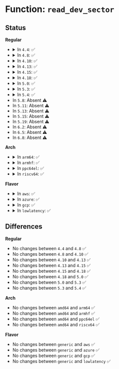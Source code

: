 # Function: <code>read_dev_sector</code>

## Status
<b>Regular</b>
<ul>
<li>
<details>
<summary>In <code>4.4</code>: ✅</summary>

```c
unsigned char *read_dev_sector(struct block_device *bdev, sector_t n, Sector *p);
```

**Collision:** Unique Global

**Inline:** No

**Transformation:** False

**Instances:**

```
In block/partition-generic.c (ffffffff813ccff0)
Location: block/partition-generic.c:560
Inline: False
Direct callers:
  - block/partitions/amiga.c:amiga_partition
  - block/partitions/amiga.c:amiga_partition
  - block/partitions/atari.c:atari_partition
  - block/partitions/atari.c:atari_partition
  - block/partitions/aix.c:aix_partition
  - block/partitions/aix.c:aix_partition
  - block/partitions/aix.c:aix_partition
  - block/partitions/mac.c:mac_partition
  - block/partitions/mac.c:mac_partition
  - block/partitions/mac.c:mac_partition
  - block/partitions/ldm.c:ldm_get_vblks
  - block/partitions/ldm.c:ldm_partition
  - block/partitions/ldm.c:ldm_partition
  - block/partitions/ldm.c:ldm_partition
  - block/partitions/ldm.c:ldm_partition
  - block/partitions/msdos.c:parse_unixware
  - block/partitions/msdos.c:parse_minix
  - block/partitions/msdos.c:parse_solaris_x86
  - block/partitions/msdos.c:msdos_partition
  - block/partitions/msdos.c:msdos_partition
  - block/partitions/msdos.c:msdos_partition
  - block/partitions/osf.c:osf_partition
  - block/partitions/sgi.c:sgi_partition
  - block/partitions/sun.c:sun_partition
  - block/partitions/ultrix.c:ultrix_partition
  - block/partitions/efi.c:read_lba
  - block/partitions/karma.c:karma_partition
  - block/partitions/sysv68.c:sysv68_partition
  - block/partitions/sysv68.c:sysv68_partition
  - drivers/scsi/scsicam.c:scsi_bios_ptable
```
**Symbols:**

```
ffffffff813ccff0-ffffffff813cd07a: read_dev_sector (STB_GLOBAL)
```
</details>
</li>
<li>
<details>
<summary>In <code>4.8</code>: ✅</summary>

```c
unsigned char *read_dev_sector(struct block_device *bdev, sector_t n, Sector *p);
```

**Collision:** Unique Global

**Inline:** No

**Transformation:** False

**Instances:**

```
In block/partition-generic.c (ffffffff814113e0)
Location: block/partition-generic.c:577
Inline: False
Direct callers:
  - block/partitions/amiga.c:amiga_partition
  - block/partitions/amiga.c:amiga_partition
  - block/partitions/atari.c:atari_partition
  - block/partitions/atari.c:atari_partition
  - block/partitions/aix.c:aix_partition
  - block/partitions/aix.c:aix_partition
  - block/partitions/aix.c:aix_partition
  - block/partitions/mac.c:mac_partition
  - block/partitions/mac.c:mac_partition
  - block/partitions/mac.c:mac_partition
  - block/partitions/ldm.c:ldm_partition
  - block/partitions/ldm.c:ldm_partition
  - block/partitions/ldm.c:ldm_partition
  - block/partitions/ldm.c:ldm_partition
  - block/partitions/ldm.c:ldm_get_vblks
  - block/partitions/msdos.c:msdos_partition
  - block/partitions/msdos.c:msdos_partition
  - block/partitions/msdos.c:msdos_partition
  - block/partitions/msdos.c:parse_minix
  - block/partitions/msdos.c:parse_unixware
  - block/partitions/msdos.c:parse_solaris_x86
  - block/partitions/osf.c:osf_partition
  - block/partitions/sgi.c:sgi_partition
  - block/partitions/sun.c:sun_partition
  - block/partitions/ultrix.c:ultrix_partition
  - block/partitions/efi.c:read_lba
  - block/partitions/karma.c:karma_partition
  - block/partitions/sysv68.c:sysv68_partition
  - block/partitions/sysv68.c:sysv68_partition
  - drivers/scsi/scsicam.c:scsi_bios_ptable
```
**Symbols:**

```
ffffffff814113e0-ffffffff814114be: read_dev_sector (STB_GLOBAL)
```
</details>
</li>
<li>
<details>
<summary>In <code>4.10</code>: ✅</summary>

```c
unsigned char *read_dev_sector(struct block_device *bdev, sector_t n, Sector *p);
```

**Collision:** Unique Global

**Inline:** No

**Transformation:** False

**Instances:**

```
In block/partition-generic.c (ffffffff8142c780)
Location: block/partition-generic.c:642
Inline: False
Direct callers:
  - block/partitions/amiga.c:amiga_partition
  - block/partitions/amiga.c:amiga_partition
  - block/partitions/atari.c:atari_partition
  - block/partitions/atari.c:atari_partition
  - block/partitions/aix.c:aix_partition
  - block/partitions/aix.c:aix_partition
  - block/partitions/aix.c:aix_partition
  - block/partitions/mac.c:mac_partition
  - block/partitions/mac.c:mac_partition
  - block/partitions/mac.c:mac_partition
  - block/partitions/ldm.c:ldm_partition
  - block/partitions/ldm.c:ldm_partition
  - block/partitions/ldm.c:ldm_partition
  - block/partitions/ldm.c:ldm_partition
  - block/partitions/ldm.c:ldm_get_vblks
  - block/partitions/msdos.c:msdos_partition
  - block/partitions/msdos.c:msdos_partition
  - block/partitions/msdos.c:msdos_partition
  - block/partitions/msdos.c:parse_minix
  - block/partitions/msdos.c:parse_unixware
  - block/partitions/msdos.c:parse_solaris_x86
  - block/partitions/osf.c:osf_partition
  - block/partitions/sgi.c:sgi_partition
  - block/partitions/sun.c:sun_partition
  - block/partitions/ultrix.c:ultrix_partition
  - block/partitions/efi.c:read_lba
  - block/partitions/karma.c:karma_partition
  - block/partitions/sysv68.c:sysv68_partition
  - block/partitions/sysv68.c:sysv68_partition
  - drivers/scsi/scsicam.c:scsi_bios_ptable
```
**Symbols:**

```
ffffffff8142c780-ffffffff8142c858: read_dev_sector (STB_GLOBAL)
```
</details>
</li>
<li>
<details>
<summary>In <code>4.13</code>: ✅</summary>

```c
unsigned char *read_dev_sector(struct block_device *bdev, sector_t n, Sector *p);
```

**Collision:** Unique Global

**Inline:** No

**Transformation:** False

**Instances:**

```
In block/partition-generic.c (ffffffff81439ad0)
Location: block/partition-generic.c:634
Inline: False
Direct callers:
  - block/partitions/amiga.c:amiga_partition
  - block/partitions/amiga.c:amiga_partition
  - block/partitions/atari.c:atari_partition
  - block/partitions/atari.c:atari_partition
  - block/partitions/aix.c:aix_partition
  - block/partitions/aix.c:aix_partition
  - block/partitions/aix.c:aix_partition
  - block/partitions/mac.c:mac_partition
  - block/partitions/mac.c:mac_partition
  - block/partitions/mac.c:mac_partition
  - block/partitions/ldm.c:ldm_partition
  - block/partitions/ldm.c:ldm_partition
  - block/partitions/ldm.c:ldm_partition
  - block/partitions/ldm.c:ldm_partition
  - block/partitions/ldm.c:ldm_get_vblks
  - block/partitions/msdos.c:msdos_partition
  - block/partitions/msdos.c:msdos_partition
  - block/partitions/msdos.c:msdos_partition
  - block/partitions/msdos.c:parse_minix
  - block/partitions/msdos.c:parse_unixware
  - block/partitions/msdos.c:parse_solaris_x86
  - block/partitions/osf.c:osf_partition
  - block/partitions/sgi.c:sgi_partition
  - block/partitions/sun.c:sun_partition
  - block/partitions/ultrix.c:ultrix_partition
  - block/partitions/efi.c:read_lba
  - block/partitions/karma.c:karma_partition
  - block/partitions/sysv68.c:sysv68_partition
  - block/partitions/sysv68.c:sysv68_partition
  - drivers/scsi/scsicam.c:scsi_bios_ptable
```
**Symbols:**

```
ffffffff81439ad0-ffffffff81439b66: read_dev_sector (STB_GLOBAL)
```
</details>
</li>
<li>
<details>
<summary>In <code>4.15</code>: ✅</summary>

```c
unsigned char *read_dev_sector(struct block_device *bdev, sector_t n, Sector *p);
```

**Collision:** Unique Global

**Inline:** No

**Transformation:** False

**Instances:**

```
In block/partition-generic.c (ffffffff81465ad0)
Location: block/partition-generic.c:646
Inline: False
Direct callers:
  - block/partitions/amiga.c:amiga_partition
  - block/partitions/amiga.c:amiga_partition
  - block/partitions/atari.c:atari_partition
  - block/partitions/atari.c:atari_partition
  - block/partitions/aix.c:aix_partition
  - block/partitions/aix.c:aix_partition
  - block/partitions/aix.c:aix_partition
  - block/partitions/mac.c:mac_partition
  - block/partitions/mac.c:mac_partition
  - block/partitions/mac.c:mac_partition
  - block/partitions/ldm.c:ldm_partition
  - block/partitions/ldm.c:ldm_partition
  - block/partitions/ldm.c:ldm_partition
  - block/partitions/ldm.c:ldm_partition
  - block/partitions/ldm.c:ldm_get_vblks
  - block/partitions/msdos.c:msdos_partition
  - block/partitions/msdos.c:msdos_partition
  - block/partitions/msdos.c:msdos_partition
  - block/partitions/msdos.c:parse_minix
  - block/partitions/msdos.c:parse_unixware
  - block/partitions/msdos.c:parse_solaris_x86
  - block/partitions/osf.c:osf_partition
  - block/partitions/sgi.c:sgi_partition
  - block/partitions/sun.c:sun_partition
  - block/partitions/ultrix.c:ultrix_partition
  - block/partitions/efi.c:read_lba
  - block/partitions/karma.c:karma_partition
  - block/partitions/sysv68.c:sysv68_partition
  - block/partitions/sysv68.c:sysv68_partition
  - drivers/scsi/scsicam.c:scsi_bios_ptable
```
**Symbols:**

```
ffffffff81465ad0-ffffffff81465b93: read_dev_sector (STB_GLOBAL)
```
</details>
</li>
<li>
<details>
<summary>In <code>4.18</code>: ✅</summary>

```c
unsigned char *read_dev_sector(struct block_device *bdev, sector_t n, Sector *p);
```

**Collision:** Unique Global

**Inline:** No

**Transformation:** False

**Instances:**

```
In block/partition-generic.c (ffffffff814994a0)
Location: block/partition-generic.c:652
Inline: False
Direct callers:
  - block/partitions/amiga.c:amiga_partition
  - block/partitions/amiga.c:amiga_partition
  - block/partitions/atari.c:atari_partition
  - block/partitions/atari.c:atari_partition
  - block/partitions/aix.c:aix_partition
  - block/partitions/aix.c:aix_partition
  - block/partitions/aix.c:aix_partition
  - block/partitions/mac.c:mac_partition
  - block/partitions/mac.c:mac_partition
  - block/partitions/mac.c:mac_partition
  - block/partitions/ldm.c:ldm_partition
  - block/partitions/ldm.c:ldm_partition
  - block/partitions/ldm.c:ldm_partition
  - block/partitions/ldm.c:ldm_partition
  - block/partitions/ldm.c:ldm_get_vblks
  - block/partitions/msdos.c:msdos_partition
  - block/partitions/msdos.c:msdos_partition
  - block/partitions/msdos.c:msdos_partition
  - block/partitions/msdos.c:parse_minix
  - block/partitions/msdos.c:parse_unixware
  - block/partitions/msdos.c:parse_solaris_x86
  - block/partitions/osf.c:osf_partition
  - block/partitions/sgi.c:sgi_partition
  - block/partitions/sun.c:sun_partition
  - block/partitions/ultrix.c:ultrix_partition
  - block/partitions/efi.c:read_lba
  - block/partitions/karma.c:karma_partition
  - block/partitions/sysv68.c:sysv68_partition
  - block/partitions/sysv68.c:sysv68_partition
  - drivers/scsi/scsicam.c:scsi_bios_ptable
```
**Symbols:**

```
ffffffff814994a0-ffffffff81499566: read_dev_sector (STB_GLOBAL)
```
</details>
</li>
<li>
<details>
<summary>In <code>5.0</code>: ✅</summary>

```c
unsigned char *read_dev_sector(struct block_device *bdev, sector_t n, Sector *p);
```

**Collision:** Unique Global

**Inline:** No

**Transformation:** False

**Instances:**

```
In block/partition-generic.c (ffffffff814b3700)
Location: block/partition-generic.c:655
Inline: False
Direct callers:
  - block/partitions/amiga.c:amiga_partition
  - block/partitions/amiga.c:amiga_partition
  - block/partitions/atari.c:atari_partition
  - block/partitions/atari.c:atari_partition
  - block/partitions/aix.c:aix_partition
  - block/partitions/aix.c:aix_partition
  - block/partitions/aix.c:aix_partition
  - block/partitions/mac.c:mac_partition
  - block/partitions/mac.c:mac_partition
  - block/partitions/mac.c:mac_partition
  - block/partitions/ldm.c:ldm_partition
  - block/partitions/ldm.c:ldm_partition
  - block/partitions/ldm.c:ldm_partition
  - block/partitions/ldm.c:ldm_partition
  - block/partitions/ldm.c:ldm_get_vblks
  - block/partitions/msdos.c:msdos_partition
  - block/partitions/msdos.c:msdos_partition
  - block/partitions/msdos.c:msdos_partition
  - block/partitions/msdos.c:parse_minix
  - block/partitions/msdos.c:parse_unixware
  - block/partitions/msdos.c:parse_solaris_x86
  - block/partitions/osf.c:osf_partition
  - block/partitions/sgi.c:sgi_partition
  - block/partitions/sun.c:sun_partition
  - block/partitions/ultrix.c:ultrix_partition
  - block/partitions/efi.c:read_lba
  - block/partitions/karma.c:karma_partition
  - block/partitions/sysv68.c:sysv68_partition
  - block/partitions/sysv68.c:sysv68_partition
  - drivers/scsi/scsicam.c:scsi_bios_ptable
```
**Symbols:**

```
ffffffff814b3700-ffffffff814b37c6: read_dev_sector (STB_GLOBAL)
```
</details>
</li>
<li>
<details>
<summary>In <code>5.3</code>: ✅</summary>

```c
unsigned char *read_dev_sector(struct block_device *bdev, sector_t n, Sector *p);
```

**Collision:** Unique Global

**Inline:** No

**Transformation:** False

**Instances:**

```
In block/partition-generic.c (ffffffff814e1c90)
Location: block/partition-generic.c:662
Inline: False
Direct callers:
  - block/partitions/amiga.c:amiga_partition
  - block/partitions/amiga.c:amiga_partition
  - block/partitions/atari.c:atari_partition
  - block/partitions/atari.c:atari_partition
  - block/partitions/aix.c:aix_partition
  - block/partitions/aix.c:aix_partition
  - block/partitions/aix.c:aix_partition
  - block/partitions/mac.c:mac_partition
  - block/partitions/mac.c:mac_partition
  - block/partitions/mac.c:mac_partition
  - block/partitions/ldm.c:ldm_partition
  - block/partitions/ldm.c:ldm_partition
  - block/partitions/ldm.c:ldm_get_vblks
  - block/partitions/ldm.c:ldm_validate_tocblocks
  - block/partitions/ldm.c:ldm_validate_privheads
  - block/partitions/msdos.c:msdos_partition
  - block/partitions/msdos.c:msdos_partition
  - block/partitions/msdos.c:msdos_partition
  - block/partitions/msdos.c:parse_minix
  - block/partitions/msdos.c:parse_unixware
  - block/partitions/msdos.c:parse_solaris_x86
  - block/partitions/osf.c:osf_partition
  - block/partitions/sgi.c:sgi_partition
  - block/partitions/sun.c:sun_partition
  - block/partitions/ultrix.c:ultrix_partition
  - block/partitions/efi.c:read_lba
  - block/partitions/karma.c:karma_partition
  - block/partitions/sysv68.c:sysv68_partition
  - block/partitions/sysv68.c:sysv68_partition
  - drivers/scsi/scsicam.c:scsi_bios_ptable
```
**Symbols:**

```
ffffffff814e1c90-ffffffff814e1d50: read_dev_sector (STB_GLOBAL)
```
</details>
</li>
<li>
<details>
<summary>In <code>5.4</code>: ✅</summary>

```c
unsigned char *read_dev_sector(struct block_device *bdev, sector_t n, Sector *p);
```

**Collision:** Unique Global

**Inline:** No

**Transformation:** False

**Instances:**

```
In block/partition-generic.c (ffffffff814fb040)
Location: block/partition-generic.c:662
Inline: False
Direct callers:
  - block/partitions/amiga.c:amiga_partition
  - block/partitions/amiga.c:amiga_partition
  - block/partitions/atari.c:atari_partition
  - block/partitions/atari.c:atari_partition
  - block/partitions/aix.c:aix_partition
  - block/partitions/aix.c:aix_partition
  - block/partitions/aix.c:aix_partition
  - block/partitions/mac.c:mac_partition
  - block/partitions/mac.c:mac_partition
  - block/partitions/mac.c:mac_partition
  - block/partitions/ldm.c:ldm_partition
  - block/partitions/ldm.c:ldm_partition
  - block/partitions/ldm.c:ldm_get_vblks
  - block/partitions/ldm.c:ldm_validate_tocblocks
  - block/partitions/ldm.c:ldm_validate_privheads
  - block/partitions/msdos.c:msdos_partition
  - block/partitions/msdos.c:msdos_partition
  - block/partitions/msdos.c:msdos_partition
  - block/partitions/msdos.c:parse_minix
  - block/partitions/msdos.c:parse_unixware
  - block/partitions/msdos.c:parse_solaris_x86
  - block/partitions/osf.c:osf_partition
  - block/partitions/sgi.c:sgi_partition
  - block/partitions/sun.c:sun_partition
  - block/partitions/ultrix.c:ultrix_partition
  - block/partitions/efi.c:read_lba
  - block/partitions/karma.c:karma_partition
  - block/partitions/sysv68.c:sysv68_partition
  - block/partitions/sysv68.c:sysv68_partition
  - drivers/scsi/scsicam.c:scsi_bios_ptable
```
**Symbols:**

```
ffffffff814fb040-ffffffff814fb10f: read_dev_sector (STB_GLOBAL)
```
</details>
</li>
<li>
In <code>5.8</code>: Absent ⚠️
</li>
<li>
In <code>5.11</code>: Absent ⚠️
</li>
<li>
In <code>5.13</code>: Absent ⚠️
</li>
<li>
In <code>5.15</code>: Absent ⚠️
</li>
<li>
In <code>5.19</code>: Absent ⚠️
</li>
<li>
In <code>6.2</code>: Absent ⚠️
</li>
<li>
In <code>6.5</code>: Absent ⚠️
</li>
<li>
In <code>6.8</code>: Absent ⚠️
</li>
</ul>
<b>Arch</b>
<ul>
<li>
<details>
<summary>In <code>arm64</code>: ✅</summary>

```c
unsigned char *read_dev_sector(struct block_device *bdev, sector_t n, Sector *p);
```

**Collision:** Unique Global

**Inline:** No

**Transformation:** False

**Instances:**

```
In block/partition-generic.c (ffff8000105fd058)
Location: block/partition-generic.c:662
Inline: False
Direct callers:
  - block/partitions/amiga.c:amiga_partition
  - block/partitions/amiga.c:amiga_partition
  - block/partitions/atari.c:atari_partition
  - block/partitions/atari.c:atari_partition
  - block/partitions/aix.c:aix_partition
  - block/partitions/aix.c:aix_partition
  - block/partitions/aix.c:aix_partition
  - block/partitions/mac.c:mac_partition
  - block/partitions/mac.c:mac_partition
  - block/partitions/mac.c:mac_partition
  - block/partitions/ldm.c:ldm_partition
  - block/partitions/ldm.c:ldm_partition
  - block/partitions/ldm.c:ldm_partition
  - block/partitions/ldm.c:ldm_get_vblks
  - block/partitions/ldm.c:ldm_validate_tocblocks
  - block/partitions/msdos.c:msdos_partition
  - block/partitions/msdos.c:msdos_partition
  - block/partitions/msdos.c:msdos_partition
  - block/partitions/msdos.c:parse_minix
  - block/partitions/msdos.c:parse_unixware
  - block/partitions/msdos.c:parse_solaris_x86
  - block/partitions/osf.c:osf_partition
  - block/partitions/sgi.c:sgi_partition
  - block/partitions/sun.c:sun_partition
  - block/partitions/ultrix.c:ultrix_partition
  - block/partitions/efi.c:read_lba
  - block/partitions/karma.c:karma_partition
  - block/partitions/sysv68.c:sysv68_partition
  - block/partitions/sysv68.c:sysv68_partition
  - drivers/scsi/scsicam.c:scsi_bios_ptable
```
**Symbols:**

```
ffff8000105fd058-ffff8000105fd148: read_dev_sector (STB_GLOBAL)
```
</details>
</li>
<li>
<details>
<summary>In <code>armhf</code>: ✅</summary>

```c
unsigned char *read_dev_sector(struct block_device *bdev, sector_t n, Sector *p);
```

**Collision:** Unique Global

**Inline:** No

**Transformation:** False

**Instances:**

```
In block/partition-generic.c (c07a7880)
Location: block/partition-generic.c:662
Inline: False
Direct callers:
  - block/partitions/amiga.c:amiga_partition
  - block/partitions/amiga.c:amiga_partition
  - block/partitions/atari.c:atari_partition
  - block/partitions/atari.c:atari_partition
  - block/partitions/aix.c:aix_partition
  - block/partitions/aix.c:aix_partition
  - block/partitions/aix.c:aix_partition
  - block/partitions/mac.c:mac_partition
  - block/partitions/mac.c:mac_partition
  - block/partitions/mac.c:mac_partition
  - block/partitions/ldm.c:ldm_partition
  - block/partitions/ldm.c:ldm_partition
  - block/partitions/ldm.c:ldm_get_vblks
  - block/partitions/ldm.c:ldm_validate_tocblocks
  - block/partitions/ldm.c:ldm_validate_privheads
  - block/partitions/msdos.c:msdos_partition
  - block/partitions/msdos.c:msdos_partition
  - block/partitions/msdos.c:msdos_partition
  - block/partitions/msdos.c:parse_minix
  - block/partitions/msdos.c:parse_unixware
  - block/partitions/msdos.c:parse_solaris_x86
  - block/partitions/osf.c:osf_partition
  - block/partitions/sgi.c:sgi_partition
  - block/partitions/sun.c:sun_partition
  - block/partitions/ultrix.c:ultrix_partition
  - block/partitions/efi.c:read_lba
  - block/partitions/karma.c:karma_partition
  - block/partitions/sysv68.c:sysv68_partition
  - block/partitions/sysv68.c:sysv68_partition
  - drivers/scsi/scsicam.c:scsi_bios_ptable
```
**Symbols:**

```
c07a7880-c07a7940: read_dev_sector (STB_GLOBAL)
```
</details>
</li>
<li>
<details>
<summary>In <code>ppc64el</code>: ✅</summary>

```c
unsigned char *read_dev_sector(struct block_device *bdev, sector_t n, Sector *p);
```

**Collision:** Unique Global

**Inline:** No

**Transformation:** False

**Instances:**

```
In block/partition-generic.c (c000000000796690)
Location: block/partition-generic.c:662
Inline: False
Direct callers:
  - block/partitions/amiga.c:amiga_partition
  - block/partitions/amiga.c:amiga_partition
  - block/partitions/atari.c:atari_partition
  - block/partitions/atari.c:atari_partition
  - block/partitions/aix.c:aix_partition
  - block/partitions/aix.c:aix_partition
  - block/partitions/aix.c:aix_partition
  - block/partitions/mac.c:mac_partition
  - block/partitions/mac.c:mac_partition
  - block/partitions/mac.c:mac_partition
  - block/partitions/ldm.c:ldm_partition
  - block/partitions/ldm.c:ldm_partition
  - block/partitions/ldm.c:ldm_get_vblks
  - block/partitions/ldm.c:ldm_validate_tocblocks
  - block/partitions/ldm.c:ldm_validate_privheads
  - block/partitions/msdos.c:msdos_partition
  - block/partitions/msdos.c:msdos_partition
  - block/partitions/msdos.c:msdos_partition
  - block/partitions/msdos.c:parse_minix
  - block/partitions/msdos.c:parse_unixware
  - block/partitions/msdos.c:parse_solaris_x86
  - block/partitions/osf.c:osf_partition
  - block/partitions/sgi.c:sgi_partition
  - block/partitions/sun.c:sun_partition
  - block/partitions/ultrix.c:ultrix_partition
  - block/partitions/efi.c:read_lba
  - block/partitions/karma.c:karma_partition
  - block/partitions/sysv68.c:sysv68_partition
  - block/partitions/sysv68.c:sysv68_partition
  - drivers/scsi/scsicam.c:scsi_bios_ptable
```
**Symbols:**

```
c000000000796690-c0000000007967f8: read_dev_sector (STB_GLOBAL)
```
</details>
</li>
<li>
<details>
<summary>In <code>riscv64</code>: ✅</summary>

```c
unsigned char *read_dev_sector(struct block_device *bdev, sector_t n, Sector *p);
```

**Collision:** Unique Global

**Inline:** No

**Transformation:** False

**Instances:**

```
In block/partition-generic.c (ffffffe000438c66)
Location: block/partition-generic.c:662
Inline: False
Direct callers:
  - block/partitions/amiga.c:amiga_partition
  - block/partitions/amiga.c:amiga_partition
  - block/partitions/atari.c:atari_partition
  - block/partitions/atari.c:atari_partition
  - block/partitions/aix.c:aix_partition
  - block/partitions/aix.c:aix_partition
  - block/partitions/aix.c:aix_partition
  - block/partitions/mac.c:mac_partition
  - block/partitions/mac.c:mac_partition
  - block/partitions/mac.c:mac_partition
  - block/partitions/ldm.c:ldm_partition
  - block/partitions/ldm.c:ldm_partition
  - block/partitions/ldm.c:ldm_get_vblks
  - block/partitions/ldm.c:ldm_validate_tocblocks
  - block/partitions/ldm.c:ldm_validate_privheads
  - block/partitions/msdos.c:msdos_partition
  - block/partitions/msdos.c:msdos_partition
  - block/partitions/msdos.c:msdos_partition
  - block/partitions/msdos.c:parse_minix
  - block/partitions/msdos.c:parse_unixware
  - block/partitions/msdos.c:parse_solaris_x86
  - block/partitions/osf.c:osf_partition
  - block/partitions/sgi.c:sgi_partition
  - block/partitions/sun.c:sun_partition
  - block/partitions/ultrix.c:ultrix_partition
  - block/partitions/efi.c:read_lba
  - block/partitions/karma.c:karma_partition
  - block/partitions/sysv68.c:sysv68_partition
  - block/partitions/sysv68.c:sysv68_partition
  - drivers/scsi/scsicam.c:scsi_bios_ptable
```
**Symbols:**

```
ffffffe000438c66-ffffffe000438d2a: read_dev_sector (STB_GLOBAL)
```
</details>
</li>
</ul>
<b>Flavor</b>
<ul>
<li>
<details>
<summary>In <code>aws</code>: ✅</summary>

```c
unsigned char *read_dev_sector(struct block_device *bdev, sector_t n, Sector *p);
```

**Collision:** Unique Global

**Inline:** No

**Transformation:** False

**Instances:**

```
In block/partition-generic.c (ffffffff814f3620)
Location: block/partition-generic.c:662
Inline: False
Direct callers:
  - block/partitions/amiga.c:amiga_partition
  - block/partitions/amiga.c:amiga_partition
  - block/partitions/atari.c:atari_partition
  - block/partitions/atari.c:atari_partition
  - block/partitions/aix.c:aix_partition
  - block/partitions/aix.c:aix_partition
  - block/partitions/aix.c:aix_partition
  - block/partitions/mac.c:mac_partition
  - block/partitions/mac.c:mac_partition
  - block/partitions/mac.c:mac_partition
  - block/partitions/ldm.c:ldm_partition
  - block/partitions/ldm.c:ldm_partition
  - block/partitions/ldm.c:ldm_get_vblks
  - block/partitions/ldm.c:ldm_validate_tocblocks
  - block/partitions/ldm.c:ldm_validate_privheads
  - block/partitions/msdos.c:msdos_partition
  - block/partitions/msdos.c:msdos_partition
  - block/partitions/msdos.c:msdos_partition
  - block/partitions/msdos.c:parse_minix
  - block/partitions/msdos.c:parse_unixware
  - block/partitions/msdos.c:parse_solaris_x86
  - block/partitions/osf.c:osf_partition
  - block/partitions/sgi.c:sgi_partition
  - block/partitions/sun.c:sun_partition
  - block/partitions/ultrix.c:ultrix_partition
  - block/partitions/efi.c:read_lba
  - block/partitions/karma.c:karma_partition
  - block/partitions/sysv68.c:sysv68_partition
  - block/partitions/sysv68.c:sysv68_partition
  - drivers/scsi/scsicam.c:scsi_bios_ptable
```
**Symbols:**

```
ffffffff814f3620-ffffffff814f36ef: read_dev_sector (STB_GLOBAL)
```
</details>
</li>
<li>
<details>
<summary>In <code>azure</code>: ✅</summary>

```c
unsigned char *read_dev_sector(struct block_device *bdev, sector_t n, Sector *p);
```

**Collision:** Unique Global

**Inline:** No

**Transformation:** False

**Instances:**

```
In block/partition-generic.c (ffffffff814e3b30)
Location: block/partition-generic.c:662
Inline: False
Direct callers:
  - block/partitions/amiga.c:amiga_partition
  - block/partitions/amiga.c:amiga_partition
  - block/partitions/atari.c:atari_partition
  - block/partitions/atari.c:atari_partition
  - block/partitions/aix.c:aix_partition
  - block/partitions/aix.c:aix_partition
  - block/partitions/aix.c:aix_partition
  - block/partitions/mac.c:mac_partition
  - block/partitions/mac.c:mac_partition
  - block/partitions/mac.c:mac_partition
  - block/partitions/ldm.c:ldm_partition
  - block/partitions/ldm.c:ldm_partition
  - block/partitions/ldm.c:ldm_get_vblks
  - block/partitions/ldm.c:ldm_validate_tocblocks
  - block/partitions/ldm.c:ldm_validate_privheads
  - block/partitions/msdos.c:msdos_partition
  - block/partitions/msdos.c:msdos_partition
  - block/partitions/msdos.c:msdos_partition
  - block/partitions/msdos.c:parse_minix
  - block/partitions/msdos.c:parse_unixware
  - block/partitions/msdos.c:parse_solaris_x86
  - block/partitions/osf.c:osf_partition
  - block/partitions/sgi.c:sgi_partition
  - block/partitions/sun.c:sun_partition
  - block/partitions/ultrix.c:ultrix_partition
  - block/partitions/efi.c:read_lba
  - block/partitions/karma.c:karma_partition
  - block/partitions/sysv68.c:sysv68_partition
  - block/partitions/sysv68.c:sysv68_partition
  - drivers/scsi/scsicam.c:scsi_bios_ptable
```
**Symbols:**

```
ffffffff814e3b30-ffffffff814e3bff: read_dev_sector (STB_GLOBAL)
```
</details>
</li>
<li>
<details>
<summary>In <code>gcp</code>: ✅</summary>

```c
unsigned char *read_dev_sector(struct block_device *bdev, sector_t n, Sector *p);
```

**Collision:** Unique Global

**Inline:** No

**Transformation:** False

**Instances:**

```
In block/partition-generic.c (ffffffff814ef6b0)
Location: block/partition-generic.c:662
Inline: False
Direct callers:
  - block/partitions/amiga.c:amiga_partition
  - block/partitions/amiga.c:amiga_partition
  - block/partitions/atari.c:atari_partition
  - block/partitions/atari.c:atari_partition
  - block/partitions/aix.c:aix_partition
  - block/partitions/aix.c:aix_partition
  - block/partitions/aix.c:aix_partition
  - block/partitions/mac.c:mac_partition
  - block/partitions/mac.c:mac_partition
  - block/partitions/mac.c:mac_partition
  - block/partitions/ldm.c:ldm_partition
  - block/partitions/ldm.c:ldm_partition
  - block/partitions/ldm.c:ldm_get_vblks
  - block/partitions/ldm.c:ldm_validate_tocblocks
  - block/partitions/ldm.c:ldm_validate_privheads
  - block/partitions/msdos.c:msdos_partition
  - block/partitions/msdos.c:msdos_partition
  - block/partitions/msdos.c:msdos_partition
  - block/partitions/msdos.c:parse_minix
  - block/partitions/msdos.c:parse_unixware
  - block/partitions/msdos.c:parse_solaris_x86
  - block/partitions/osf.c:osf_partition
  - block/partitions/sgi.c:sgi_partition
  - block/partitions/sun.c:sun_partition
  - block/partitions/ultrix.c:ultrix_partition
  - block/partitions/efi.c:read_lba
  - block/partitions/karma.c:karma_partition
  - block/partitions/sysv68.c:sysv68_partition
  - block/partitions/sysv68.c:sysv68_partition
  - drivers/scsi/scsicam.c:scsi_bios_ptable
```
**Symbols:**

```
ffffffff814ef6b0-ffffffff814ef77f: read_dev_sector (STB_GLOBAL)
```
</details>
</li>
<li>
<details>
<summary>In <code>lowlatency</code>: ✅</summary>

```c
unsigned char *read_dev_sector(struct block_device *bdev, sector_t n, Sector *p);
```

**Collision:** Unique Global

**Inline:** No

**Transformation:** False

**Instances:**

```
In block/partition-generic.c (ffffffff81508740)
Location: block/partition-generic.c:662
Inline: False
Direct callers:
  - block/partitions/amiga.c:amiga_partition
  - block/partitions/amiga.c:amiga_partition
  - block/partitions/atari.c:atari_partition
  - block/partitions/atari.c:atari_partition
  - block/partitions/aix.c:aix_partition
  - block/partitions/aix.c:aix_partition
  - block/partitions/aix.c:aix_partition
  - block/partitions/mac.c:mac_partition
  - block/partitions/mac.c:mac_partition
  - block/partitions/mac.c:mac_partition
  - block/partitions/ldm.c:ldm_partition
  - block/partitions/ldm.c:ldm_partition
  - block/partitions/ldm.c:ldm_get_vblks
  - block/partitions/ldm.c:ldm_validate_tocblocks
  - block/partitions/ldm.c:ldm_validate_privheads
  - block/partitions/msdos.c:msdos_partition
  - block/partitions/msdos.c:msdos_partition
  - block/partitions/msdos.c:msdos_partition
  - block/partitions/msdos.c:parse_minix
  - block/partitions/msdos.c:parse_unixware
  - block/partitions/msdos.c:parse_solaris_x86
  - block/partitions/osf.c:osf_partition
  - block/partitions/sgi.c:sgi_partition
  - block/partitions/sun.c:sun_partition
  - block/partitions/ultrix.c:ultrix_partition
  - block/partitions/efi.c:read_lba
  - block/partitions/karma.c:karma_partition
  - block/partitions/sysv68.c:sysv68_partition
  - block/partitions/sysv68.c:sysv68_partition
  - drivers/scsi/scsicam.c:scsi_bios_ptable
```
**Symbols:**

```
ffffffff81508740-ffffffff8150880f: read_dev_sector (STB_GLOBAL)
```
</details>
</li>
</ul>

## Differences
<b>Regular</b>
<ul>
<li>
No changes between <code>4.4</code> and <code>4.8</code> ✅
</li>
<li>
No changes between <code>4.8</code> and <code>4.10</code> ✅
</li>
<li>
No changes between <code>4.10</code> and <code>4.13</code> ✅
</li>
<li>
No changes between <code>4.13</code> and <code>4.15</code> ✅
</li>
<li>
No changes between <code>4.15</code> and <code>4.18</code> ✅
</li>
<li>
No changes between <code>4.18</code> and <code>5.0</code> ✅
</li>
<li>
No changes between <code>5.0</code> and <code>5.3</code> ✅
</li>
<li>
No changes between <code>5.3</code> and <code>5.4</code> ✅
</li>
</ul>
<b>Arch</b>
<ul>
<li>
No changes between <code>amd64</code> and <code>arm64</code> ✅
</li>
<li>
No changes between <code>amd64</code> and <code>armhf</code> ✅
</li>
<li>
No changes between <code>amd64</code> and <code>ppc64el</code> ✅
</li>
<li>
No changes between <code>amd64</code> and <code>riscv64</code> ✅
</li>
</ul>
<b>Flavor</b>
<ul>
<li>
No changes between <code>generic</code> and <code>aws</code> ✅
</li>
<li>
No changes between <code>generic</code> and <code>azure</code> ✅
</li>
<li>
No changes between <code>generic</code> and <code>gcp</code> ✅
</li>
<li>
No changes between <code>generic</code> and <code>lowlatency</code> ✅
</li>
</ul>

